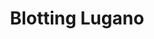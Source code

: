 ---
title: "Blotting Lugano"
url: /ciudad-autonoma-de-buenos-aires/blotting-lugano/
shop: Allgemein
---